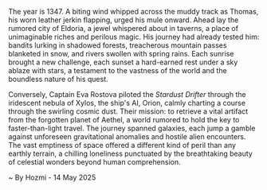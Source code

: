 
The year is 1347.  A biting wind whipped across the muddy track as Thomas, his worn leather jerkin flapping, urged his mule onward.  Ahead lay the rumored city of Eldoria, a jewel whispered about in taverns, a place of unimaginable riches and perilous magic.  His journey had already tested him: bandits lurking in shadowed forests, treacherous mountain passes blanketed in snow, and rivers swollen with spring rains.  Each sunrise brought a new challenge, each sunset a hard-earned rest under a sky ablaze with stars, a testament to the vastness of the world and the boundless nature of his quest.

Conversely, Captain Eva Rostova piloted the *Stardust Drifter* through the iridescent nebula of Xylos, the ship's AI, Orion, calmly charting a course through the swirling cosmic dust.  Their mission: to retrieve a vital artifact from the forgotten planet of Aethel, a world rumored to hold the key to faster-than-light travel.  The journey spanned galaxies, each jump a gamble against unforeseen gravitational anomalies and hostile alien encounters.  The vast emptiness of space offered a different kind of peril than any earthly terrain, a chilling loneliness punctuated by the breathtaking beauty of celestial wonders beyond human comprehension.

~ By Hozmi - 14 May 2025
